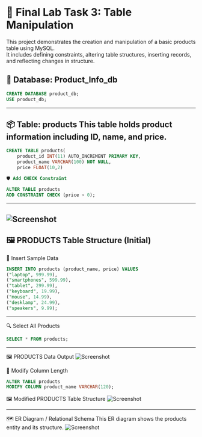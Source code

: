 # 🧪 Final Lab Task 3: Table Manipulation
This project demonstrates the creation and manipulation of a basic products table using MySQL.  
It includes defining constraints, altering table structures, inserting records, and reflecting changes in structure.

💽 Database: Product_Info_db
---
```sql
CREATE DATABASE product_db;
USE product_db;
```
---

📦 Table: products
This table holds product information including ID, name, and price.
---
```sql
CREATE TABLE products(
    product_id INT(11) AUTO_INCREMENT PRIMARY KEY,
    product_name VARCHAR(100) NOT NULL,
    price FLOAT(10,2)
```
```sql
🛡️ Add CHECK Constraint 

ALTER TABLE products 
ADD CONSTRAINT CHECK (price > 0);
```
---
![Screenshot](PICS/student%20table.png)
---
🖼️ PRODUCTS Table Structure (Initial)
---
📝 Insert Sample Data 
```sql
INSERT INTO products (product_name, price) VALUES
("laptop", 999.99),
("smartphones", 599.99),
("tablet", 299.99),
("keyboard", 19.99),
("mouse", 14.99),
("desklamp", 24.99),
("speakers", 9.99);
```
---

🔍 Select All Products 
```sql
SELECT * FROM products;
```
---
🖼️ PRODUCTS Data Output
![Screenshot](PICS/student%20table.png)

🔧 Modify Column Length 
```sql
ALTER TABLE products 
MODIFY COLUMN product_name VARCHAR(120);
```
🖼️ Modified PRODUCTS Table Structure
![Screenshot](PICS/student%20table.png)

---
🗺️ ER Diagram / Relational Schema
This ER diagram shows the products entity and its structure.
![Screenshot](PICS/student%20table.png)
